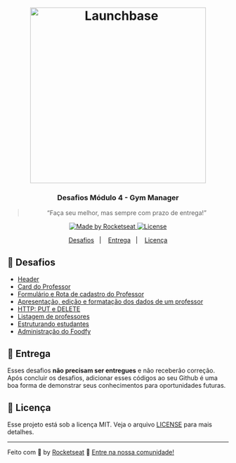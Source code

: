 <h1 align="center">
    <img alt="Launchbase" src="https://storage.googleapis.com/golden-wind/bootcamp-launchbase/logo.png" width="400px" />
</h1>

<h3 align="center">
  Desafios Módulo 4 - Gym Manager
</h3>

<blockquote align="center">“Faça seu melhor, mas sempre com prazo de entrega!”</blockquote>

<p align="center">

  <a href="https://rocketseat.com.br">
    <img alt="Made by Rocketseat" src="https://img.shields.io/badge/made%20by-Rocketseat-%23F8952D">
  </a>

  <a href="LICENSE" >
    <img alt="License" src="https://img.shields.io/badge/license-MIT-%23F8952D">
  </a>

</p>

<p align="center">
  <a href="#rocket-desafios">Desafios</a>&nbsp;&nbsp;&nbsp;|&nbsp;&nbsp;&nbsp;
  <a href="#calendar-entrega">Entrega</a>&nbsp;&nbsp;&nbsp;|&nbsp;&nbsp;&nbsp;
  <a href="#memo-licença">Licença</a>
</p>

## :rocket: Desafios

- [Header](desafios/04-1-header.md)
- [Card do Professor](desafios/04-2-card-teacher.md)
- [Formulário e Rota de cadastro do Professor](desafios/04-3-form-and-routes-teacher.md)
- [Apresentação, edição e formatação dos dados de um professor](desafios/04-4-show-edit-format-teacher.md)
- [HTTP: PUT e DELETE](desafios/04-5-put-delete-teacher.md)
- [Listagem de professores](desafios/04-6-list-teachers.md)
- [Estruturando estudantes](desafios/04-7-students.md)
- [Administração do Foodfy](desafios/04-admin-foodfy.md)

## :calendar: Entrega

Esses desafios **não precisam ser entregues** e não receberão correção. Após concluir os desafios, adicionar esses códigos ao seu Github é uma boa forma de demonstrar seus conhecimentos para oportunidades futuras.

## :memo: Licença

Esse projeto está sob a licença MIT. Veja o arquivo [LICENSE](/LICENSE) para mais detalhes.

---

Feito com :purple_heart: by [Rocketseat](https://rocketseat.com.br) :wave: [Entre na nossa comunidade!](https://discordapp.com/invite/gCRAFhc)
